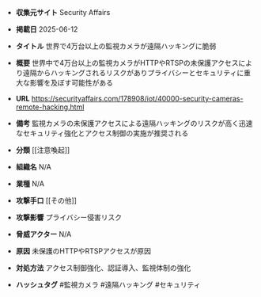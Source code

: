 - **収集元サイト**
Security Affairs

- **掲載日**
2025-06-12

- **タイトル**
世界で4万台以上の監視カメラが遠隔ハッキングに脆弱

- **概要**
世界中で4万台以上の監視カメラがHTTPやRTSPの未保護アクセスにより遠隔からハッキングされるリスクがありプライバシーとセキュリティに重大な影響を及ぼす可能性がある

- **URL**
https://securityaffairs.com/178908/iot/40000-security-cameras-remote-hacking.html

- **備考**
監視カメラの未保護アクセスによる遠隔ハッキングのリスクが高く迅速なセキュリティ強化とアクセス制御の実施が推奨される

- **分類**
[[注意喚起]]

- **組織名**
N/A

- **業種**
N/A

- **攻撃手口**
[[その他]]

- **攻撃影響**
プライバシー侵害リスク

- **脅威アクター**
N/A

- **原因**
未保護のHTTPやRTSPアクセスが原因

- **対処方法**
アクセス制御強化、認証導入、監視体制の強化

- **ハッシュタグ**
#監視カメラ #遠隔ハッキング #セキュリティ
